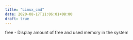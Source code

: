 ```yaml
---
title: "Linux_cmd"
date: 2020-08-17T11:06:01+08:00
draft: true
---
```


free - Display amount of free and used memory in the system

